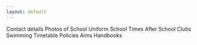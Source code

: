 ```yaml
---
layout: default
---
```



  
Contact details
Photos of School
Uniform
School Times
After School Clubs
Swimming Timetable
Policies
Aims
Handbooks